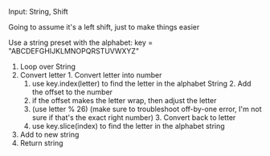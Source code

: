


Input: String, Shift

Going to assume it's a left shift, just to make things easier

Use a string preset with the alphabet:
key = "ABCDEFGHIJKLMNOPQRSTUVWXYZ"

1. Loop over String
  1. Convert letter
    1. Convert letter into number
      1. use key.index(letter) to find the letter in the alphabet String
    2. Add the offset to the number
      1. if the offset makes the letter wrap, then adjust the letter
        1. (use letter % 26) (make sure to troubleshoot off-by-one error, I'm not sure if that's the exact right number)
    3. Convert back to letter
      1. use key.slice(index) to find the letter in the alphabet string
  2. Add to new string
  3. Return string
